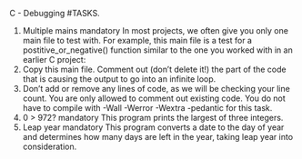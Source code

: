 C - Debugging
#TASKS.
1. Multiple mains mandatory In most projects, we often give you only one main file to test with. For example, this main file is a test for a postitive_or_negative() function similar to the one you worked with in an earlier C project:
2. Copy this main file. Comment out (don’t delete it!) the part of the code that is causing the output to go into an infinite loop.
3. Don’t add or remove any lines of code, as we will be checking your line count. You are only allowed to comment out existing code. You do not have to compile with -Wall -Werror -Wextra -pedantic for this task.
4. 0 > 972? mandatory This program prints the largest of three integers.
5. Leap year mandatory This program converts a date to the day of year and determines how many days are left in the year, taking leap year into consideration.

